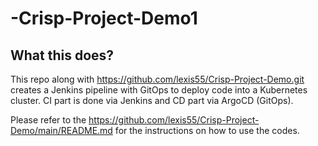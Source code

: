 # -Crisp-Project-Demo1
## What this does?
This repo along with https://github.com/lexis55/Crisp-Project-Demo.git  creates a Jenkins pipeline with GitOps to deploy code into a Kubernetes cluster. CI part is done via Jenkins and CD part via ArgoCD (GitOps).


Please refer to the https://github.com/lexis55/Crisp-Project-Demo/main/README.md for the instructions on how to use the codes.
